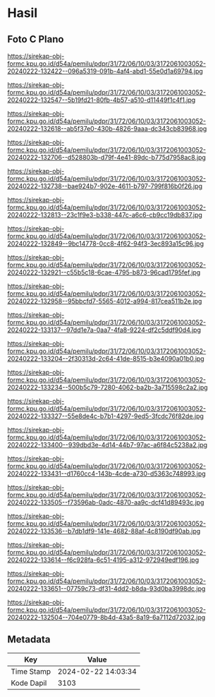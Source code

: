 # Hasil

## Foto C Plano

https://sirekap-obj-formc.kpu.go.id/d54a/pemilu/pdpr/31/72/06/10/03/3172061003052-20240222-132422--096a5319-091b-4af4-abd1-55e0d1a69794.jpg

https://sirekap-obj-formc.kpu.go.id/d54a/pemilu/pdpr/31/72/06/10/03/3172061003052-20240222-132547--5b19fd21-80fb-4b57-a510-d11449f1c4f1.jpg

https://sirekap-obj-formc.kpu.go.id/d54a/pemilu/pdpr/31/72/06/10/03/3172061003052-20240222-132618--ab5f37e0-430b-4826-9aaa-dc343cb83968.jpg

https://sirekap-obj-formc.kpu.go.id/d54a/pemilu/pdpr/31/72/06/10/03/3172061003052-20240222-132706--d528803b-d79f-4e41-89dc-b775d7958ac8.jpg

https://sirekap-obj-formc.kpu.go.id/d54a/pemilu/pdpr/31/72/06/10/03/3172061003052-20240222-132738--bae924b7-902e-4611-b797-799f816b0f26.jpg

https://sirekap-obj-formc.kpu.go.id/d54a/pemilu/pdpr/31/72/06/10/03/3172061003052-20240222-132813--23c1f9e3-b338-447c-a6c6-cb9cc19db837.jpg

https://sirekap-obj-formc.kpu.go.id/d54a/pemilu/pdpr/31/72/06/10/03/3172061003052-20240222-132849--9bc14778-0cc8-4f62-94f3-3ec893a15c96.jpg

https://sirekap-obj-formc.kpu.go.id/d54a/pemilu/pdpr/31/72/06/10/03/3172061003052-20240222-132921--c55b5c18-6cae-4795-b873-96cad1795fef.jpg

https://sirekap-obj-formc.kpu.go.id/d54a/pemilu/pdpr/31/72/06/10/03/3172061003052-20240222-132958--95bbcfd7-5565-4012-a994-817cea511b2e.jpg

https://sirekap-obj-formc.kpu.go.id/d54a/pemilu/pdpr/31/72/06/10/03/3172061003052-20240222-133137--97dd1e7a-0aa7-4fa8-9224-df2c5ddf90d4.jpg

https://sirekap-obj-formc.kpu.go.id/d54a/pemilu/pdpr/31/72/06/10/03/3172061003052-20240222-133204--2f30313d-2c64-41de-8515-b3e4090a01b0.jpg

https://sirekap-obj-formc.kpu.go.id/d54a/pemilu/pdpr/31/72/06/10/03/3172061003052-20240222-133234--500b5c79-7280-4062-ba2b-3a715598c2a2.jpg

https://sirekap-obj-formc.kpu.go.id/d54a/pemilu/pdpr/31/72/06/10/03/3172061003052-20240222-133327--55e8de4c-b7b1-4297-9ed5-3fcdc76f82de.jpg

https://sirekap-obj-formc.kpu.go.id/d54a/pemilu/pdpr/31/72/06/10/03/3172061003052-20240222-133400--939dbd3e-4d14-44b7-97ac-a6f84c5238a2.jpg

https://sirekap-obj-formc.kpu.go.id/d54a/pemilu/pdpr/31/72/06/10/03/3172061003052-20240222-133431--d1760cc4-143b-4cde-a730-d5363c748993.jpg

https://sirekap-obj-formc.kpu.go.id/d54a/pemilu/pdpr/31/72/06/10/03/3172061003052-20240222-133505--f73596ab-0adc-4870-aa9c-dcf41d89493c.jpg

https://sirekap-obj-formc.kpu.go.id/d54a/pemilu/pdpr/31/72/06/10/03/3172061003052-20240222-133536--b7db1df9-141e-4682-88af-4c8190df90ab.jpg

https://sirekap-obj-formc.kpu.go.id/d54a/pemilu/pdpr/31/72/06/10/03/3172061003052-20240222-133614--f6c928fa-6c51-4195-a312-972949edf196.jpg

https://sirekap-obj-formc.kpu.go.id/d54a/pemilu/pdpr/31/72/06/10/03/3172061003052-20240222-133651--07759c73-df31-4dd2-b8da-93d0ba3998dc.jpg

https://sirekap-obj-formc.kpu.go.id/d54a/pemilu/pdpr/31/72/06/10/03/3172061003052-20240222-132504--704e0779-8b4d-43a5-8a19-6a7112d72032.jpg


## Metadata

| Key        | Value               |
| ---------- | ------------------- |
| Time Stamp | 2024-02-22 14:03:34 |
| Kode Dapil | 3103                |



